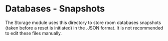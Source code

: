 # Databases - Snapshots

The Storage module uses this directory to store room databases snapshots (taken before a reset is initiated) in the .JSON format. It is not recommended to edit these files manually.
